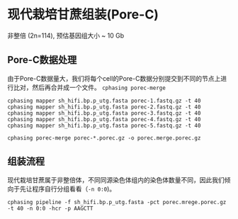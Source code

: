 # 现代栽培甘蔗组装(Pore-C)

非整倍 (2n=114), 预估基因组大小 ~ 10 Gb 

## Pore-C数据处理
由于Pore-C数据量大，我们将每个cell的Pore-C数据分别提交到不同的节点上进行比对，然后再合并成一个文件。
`cphasing porec-merge`
```shell
cphasing mapper sh_hifi.bp.p_utg.fasta porec-1.fastq.gz -t 40 
cphasing mapper sh_hifi.bp.p_utg.fasta porec-2.fastq.gz -t 40 
cphasing mapper sh_hifi.bp.p_utg.fasta porec-3.fastq.gz -t 40 
cphasing mapper sh_hifi.bp.p_utg.fasta porec-4.fastq.gz -t 40 
cphasing mapper sh_hifi.bp.p_utg.fasta porec-5.fastq.gz -t 40 
```

```shell
cphasing porec-merge porec-*.porec.gz -o porec.merge.porec.gz 
```


## 组装流程
现代栽培甘蔗属于非整倍体，不同同源染色体组内的染色体数量不同，因此我们倾向于先让程序自行分组看看（`-n 0:0`)。
```shell
cphasing pipeline -f sh_hifi.bp.p_utg.fasta -pct porec.mrege.porec.gz -t 40 -n 0:0 -hcr -p AAGCTT 
```

